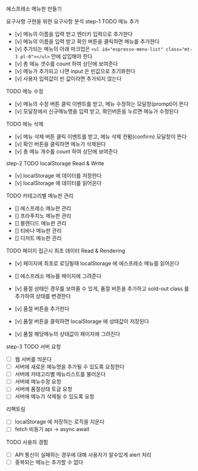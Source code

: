 에스프레소 메뉴판 만들기

요구사항 구현을 위한 요구사항 분석
step-1
TODO 메뉴 추가

- [v] 메뉴의 이름을 입력 받고 엔터키 입력으로 추가한다
- [v] 메뉴의 이름을 입력 받고 확인 버튼을 클릭하면 메뉴를 추가한다
- [v] 추가되는 메뉴의 아래 마크업은 `<ul id="espresso-menu-list" class="mt-3 pl-0"></ul>` 안에 삽입해야 한다
- [v] 총 메뉴 갯수를 count 하여 상단에 보여준다
- [v] 메뉴가 추가되고 나면 input 은 빈값으로 초기화한다
- [v] 사용자 입력값이 빈 값이라면 추가되지 않는다

TODO 메뉴 수정

- [v] 메뉴의 수정 버튼 클릭 이벤트를 받고, 메뉴 수정하는 모달창(prompt)이 뜬다
- [v] 모달창에서 신규메뉴명을 입력 받고, 확인버튼을 누르면 메뉴가 수정된다

TODO 메뉴 삭제

- [v] 메뉴 삭제 버튼 클릭 이벤트를 받고, 메뉴 삭제 컨펌(confirm) 모달창이 뜬다
- [v] 확인 버튼을 클릭하면 메뉴가 삭제된다
- [v] 총 메뉴 개수를 count 하여 상단에 보여준다

step-2
TODO localStorage Read & Write

- [v] localStorage 에 데이터를 저장한다
- [v] localStorage 에 데이터를 읽어온다

TODO 카테고리별 메뉴판 관리

- [] 에스프레소 메뉴판 관리
- [] 프라푸치노 메뉴판 관리
- [] 블랜디드 메뉴판 관리
- [] 티바나 메뉴판 관리
- [] 디저트 메뉴판 관리

TODO 페이지 접근시 최초 데이터 Read & Rendering

- [v] 페이지에 최초로 로딩될때 localStorage 에 에스프레소 메뉴를 읽어온다
- [] 에스프레소 메뉴를 페이지에 그려준다

- [v] 품절 상태인 경우를 보여줄 수 있게, 품절 버튼을 추가하고 sold-out class 를 추가하여 상태를 변경한다
- [v] 품절 버튼을 추가한다
- [v] 품절 버튼을 클릭하면 localStorage 에 상태값이 저장된다
- [v] 품절 해당메뉴의 상태값이 페이지에 그려진다

step-3
TODO 서버 요청

- [ ] 웹 서버를 띄운다
- [ ] 서버에 새로운 메뉴명을 추가될 수 있도록 요청한다
- [ ] 서버에 카테고리별 메뉴리스트를 불러온다
- [ ] 서버에 메뉴수정 요청
- [ ] 서버에 품절상태 토글 요청
- [ ] 서버에 메뉴가 삭제될 수 있도록 요청

리팩토링

- [ ] localStorage 에 저장하는 로직을 지운다
- [ ] fetch 비동기 api -> async await

TODO 사용자 경험

- [ ] API 통신이 실패하는 경우에 대해 사용자가 알수있게 alert 처리
- [ ] 중복되는 메뉴는 추가할 수 없다
